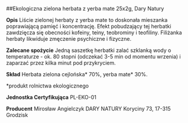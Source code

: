 ##Ekologiczna zielona herbata z yerba mate 25x2g, Dary Natury

**Opis** Liście zielonej herbaty z yerba mate to doskonała mieszanka poprawiającą pamięć i koncentrację. Efekt pobudzający tej herbatki zawdzięcza się obecności kofeiny, teiny, teobrominy i teofiliny. Filiżanka herbaty likwiduje zmęczenie psychiczne i fizyczne.

**Zalecane spożycie** Jedną saszetkę herbatki zalać szklanką wody o temperaturze - ok. 80 stopni (odczekać 3-5 min od momentu wrzenia) i zaparzać przez kilka minut pod przykryciem.

**Skład** Herbata zielona cejlońska\* 70%, yerba mate\* 30%.  

\*produkt rolnictwa ekologicznego

**Jednostka Certyfikująca** PL-EKO-01

**Producent** Mirosław Angielczyk DARY NATURY
Koryciny 73, 17-315 Grodzisk
